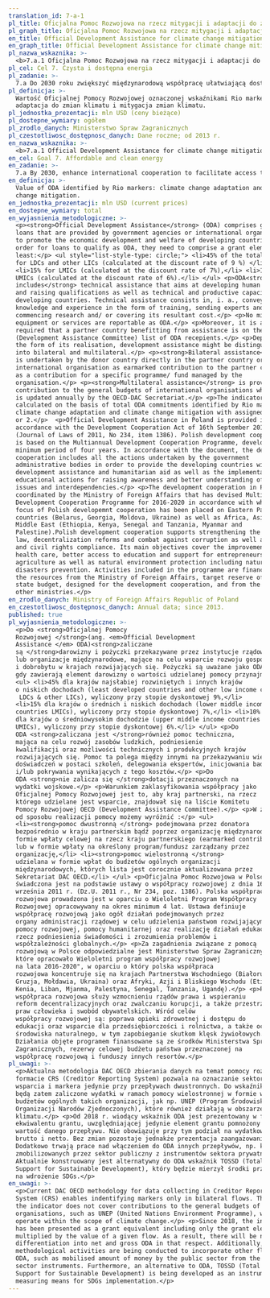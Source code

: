 ```yaml
---
translation_id: 7-a-1
pl_title: Oficjalna Pomoc Rozwojowa na rzecz mitygacji i adaptacji do zmian klimatu
pl_graph_title: Oficjalna Pomoc Rozwojowa na rzecz mitygacji i adaptacji do zmian klimatu
en_title: Official Development Assistance for climate change mitigation and adaptation
en_graph_title: Official Development Assistance for climate change mitigation and adaptation
pl_nazwa_wskaznika: >-
  <b>7.a.1 Oficjalna Pomoc Rozwojowa na rzecz mitygacji i adaptacji do zmian klimatu</b>
pl_cel: Cel 7. Czysta i dostępna energia
pl_zadanie: >-
  7.a Do 2030 roku zwiększyć międzynarodową współpracę ułatwiającą dostęp do badań nad czystą energią i technologii w obszarze energii odnawialnej, efektywności energetycznej oraz zaawansowanych i czystszych technologii paliw kopalnych, a także promować inwestowanie w infrastrukturę energetyczną i czyste technologie energetyczne.
pl_definicja: >-
  Wartość Oficjalnej Pomocy Rozwojowej oznaczonej wskaźnikami Rio markers:
  adaptacja do zmian klimatu i mitygacja zmian klimatu.
pl_jednostka_prezentacji: mln USD (ceny bieżące)
pl_dostepne_wymiary: ogółem
pl_zrodlo_danych: Ministerstwo Spraw Zagranicznych
pl_czestotliwosc_dostępnosc_danych: Dane roczne; od 2013 r.
en_nazwa_wskaznika: >-
  <b>7.a.1 Official Development Assistance for climate change mitigation and adaptation</b>
en_cel: Goal 7. Affordable and clean energy
en_zadanie: >-
  7.a By 2030, enhance international cooperation to facilitate access to clean energy research and technology, including renewable energy, energy efficiency and advanced and cleaner fossil-fuel technology, and promote investment in energy infrastructure and clean energy technology
en_definicja: >-
  Value of ODA identified by Rio markers: climate change adaptation and climate
  change mitigation.
en_jednostka_prezentacji: mln USD (current prices)
en_dostepne_wymiary: total
en_wyjasnienia_metodologiczne: >-
  <p><strong>Official Development Assistance</strong> (ODA) comprises grants and
  loans that are provided by government agencies or international organizations
  to promote the economic development and welfare of developing countries. In
  order for loans to qualify as ODA, they need to comprise a grant element of at
  least:</p> <ul style="list-style-type: circle;"> <li>45% of the total amount
  for LDCs and other LICs (calculated at the discount rate of 9 %) </li>
  <li>15% for LMICs (calculated at the discount rate of 7%),</li> <li>10% for
  UMICs (calculated at the discount rate of 6%).</li> </ul> <p>ODA<strong> also
  includes</strong> technical assistance that aims at developing human resources
  and raising qualifications as well as technical and productive capacity of the
  developing countries. Technical assistance consists in, i. a., conveying
  knowledge and experience in the form of training, sending experts and
  commencing research and/ or covering its resultant cost.</p> <p>No military
  equipment or services are reportable as ODA.</p> <p>Moreover, it is also
  required that a partner country benefitting from assistance is on the OECD DAC
  (Development Assistance Committee) list of ODA recepients.</p> <p>Depending on
  the form of its realisation, development assistance might be distinguished
  into bilateral and multilateral.</p> <p><strong>Bilateral assistance</strong>
  is undertaken by the donor country directly in the partner country or by an
  international organisation as earmarked contribution to the partner country or
  as a contribution for a specific programme/ fund managed by the
  organisation.</p> <p><strong>Multilateral assistance</strong> is provided as a
  contribution to the general budgets of international organisations whose list
  is updated annually by the OECD-DAC Secretariat.</p> <p>The indicator is
  calculated on the basis of total ODA commitments identified by Rio markers for
  climate change adaptation and climate change mitigation with assigned scores 1
  or 2.</p>  <p>Official Development Assistance in Poland is provided in
  accordance with the Development Cooperation Act of 16th September 2011
  (Journal of Laws of 2011, No 234, item 1386). Polish development cooperation
  is based on the Multiannual Development Cooperation Programme, developed for a
  minimum period of four years. In accordance with the document, the development
  cooperation includes all the actions undertaken by the government
  administrative bodies in order to provide the developing countries with
  development assistance and humanitarian aid as well as the implementation of
  educational actions for raising awareness and better understanding of global
  issues and interdependencies.</p> <p>The development cooperation in Poland is
  coordinated by the Ministry of Foreign Affairs that has devised Multiannual
  Development Cooperation Programme for 2016-2020 in accordance with which the
  focus of Polish developemnt cooperation has been placed on Eastern Partnership
  countries (Belarus, Georgia, Moldova, Ukraine) as well as Africa, Asia and
  Middle East (Ethiopia, Kenya, Senegal and Tanzania, Myanmar and
  Palestine).Polish development cooperation supports strengthening the rule of
  law, decentralization reforms and combat against corruption as well as human
  and civil rights compliance. Its main objectives cover the improvement of
  health care, better access to education and support for entrepreneurship and
  agriculture as well as natural environment protection including natural
  disasters prevention. Activities included in the programme are financed with
  the resources from the Ministry of Foreign Affairs, target reserve of the
  state budget, designed for the development cooperation, and from the funds of
  other ministries.</p>
en_zrodlo_danych: Ministry of Foreign Affairs Republic of Poland
en_czestotliwosc_dostępnosc_danych: Annual data; since 2013.
published: true
pl_wyjasnienia_metodologiczne: >-
  <p>Do <strong>Oficjalnej Pomocy
  Rozwojowej </strong>(ang. <em>Official Development
  Assistance </em> ODA)<strong>zaliczane
  są </strong>darowizny i pożyczki przekazywane przez instytucje rządowe
  lub organizacje międzynarodowe, mające na celu wsparcie rozwoju gospodarczego
  i dobrobytu w krajach rozwijających się. Pożyczki są uważane jako ODA wtedy,
  gdy zawierają element darowizny o wartości udzielanej pomocy przynajmniej:</p>
  <ul> <li>45% dla krajów najsłabiej rozwiniętych i innych krajów
  o niskich dochodach (least developed countries and other low income countires
   LDCs & other LICs), wyliczony przy stopie dyskontowej 9%,</li>
  <li>15% dla krajów o średnich i niskich dochodach (lower middle income
  countries LMICs), wyliczony przy stopie dyskontowej 7%,</li> <li>10%
  dla krajów o średniowysokim dochodzie (upper middle income countries
  UMICs), wyliczony przy stopie dyskontowej 6%.</li> </ul> <p>Do
  ODA <strong>zaliczana jest </strong>również pomoc techniczna,
  mająca na celu rozwój zasobów ludzkich, podniesienie
  kwalifikacji oraz możliwości technicznych i produkcyjnych krajów
  rozwijających się. Pomoc ta polega między innymi na przekazywaniu wiedzy i
  doświadczeń w postaci szkoleń, delegowania ekspertów, inicjowania badań
  i/lub pokrywania wynikających z tego kosztów.</p> <p>Do
  ODA <strong>nie zalicza się </strong>dotacji przeznaczonych na
  wydatki wojskowe.</p> <p>Warunkiem zaklasyfikowania współpracy jako
  Oficjalnej Pomocy Rozwojowej jest to, aby kraj partnerski, na rzecz
  którego udzielane jest wsparcie, znajdował się na liście Komitetu
  Pomocy Rozwojowej OECD (Development Assistance Committee).</p> <p>W zależności
  od sposobu realizacji pomocy możemy wyróżnić :</p> <ul>
  <li><strong>pomoc dwustronną </strong> podejmowana przez donatora
  bezpośrednio w kraju partnerskim bądź poprzez organizację międzynarodową w
  formie wpłaty celowej na rzecz kraju partnerskiego (earmarked contribution)
  lub w formie wpłaty na określony program/fundusz zarządzany przez
  organizację,</li> <li><strong>pomoc wielostronną </strong>
  udzielana w formie wpłat do budżetów ogólnych organizacji
  międzynarodowych, których lista jest corocznie aktualizowana przez
  Sekretariat DAC OECD.</li> </ul> <p>Oficjalna Pomoc Rozwojowa w Polsce
  świadczona jest na podstawie ustawy o współpracy rozwojowej z dnia 16
  września 2011 r. (Dz.U. 2011 r., Nr 234, poz. 1386). Polska współpraca
  rozwojowa prowadzona jest w oparciu o Wieloletni Program Współpracy
  Rozwojowej opracowywany na okres minimum 4 lat. Ustawa definiuje
  współpracę rozwojową jako ogół działań podejmowanych przez
  organy administracji rządowej w celu udzielenia państwom rozwijającym się
  pomocy rozwojowej, pomocy humanitarnej oraz realizację działań edukacyjnych na
  rzecz podniesienia świadomości i zrozumienia problemów i
  współzależności globalnych.</p> <p>Za zagadnienia związane z pomocą
  rozwojową w Polsce odpowiedzialne jest Ministerstwo Spraw Zagranicznych,
  które opracowało Wieloletni program współpracy rozwojowej
  na lata 2016-2020", w oparciu o który polska współpraca
  rozwojowa koncentruje się na krajach Partnerstwa Wschodniego (Białoruś,
  Gruzja, Mołdawia, Ukraina) oraz Afryki, Azji i Bliskiego Wschodu (Etiopia,
  Kenia, Liban, Mjanma, Palestyna, Senegal, Tanzania, Ugandę).</p> <p>Polska
  współpraca rozwojowa służy wzmocnieniu rządów prawa i wspieraniu
  reform decentralizacyjnych oraz zwalczaniu korupcji, a także przestrzeganiu
  praw człowieka i swobód obywatelskich. Wśród celów
  współpracy rozwojowej są: poprawa opieki zdrowotnej i dostępu do
  edukacji oraz wsparcie dla przedsiębiorczości i rolnictwa, a także ochrona
  środowiska naturalnego, w tym zapobieganie skutkom klęsk żywiołowych.
  Działania objęte programem finansowane są ze środków Ministerstwa Spraw
  Zagranicznych, rezerwy celowej budżetu państwa przeznaczonej na
  współpracę rozwojową i funduszy innych resortów.</p>
pl_uwagi: >-
  <p>Aktualna metodologia DAC OECD zbierania danych na temat pomocy rozwojowej w
  formacie CRS (Creditor Reporting System) pozwala na oznaczanie sektora
  wsparcia i markera jedynie przy przepływach dwustronnych. Do wskaźnika nie
  będą zatem zaliczone wydatki w ramach pomocy wielostronnej w formie wpłat do
  budżetów ogólnych takich organizacji, jak np. UNEP (Program Środowiskowy
  Organizacji Narodów Zjednoczonych), które również działają w obszarze
  klimatu.</p> <p>Od 2018 r. wiodący wskaźnik ODA jest prezentowany w formie
  ekwiwalentu grantu, uwzględniającej jedynie element grantu pomnożony przez
  wartość danego przepływu. Nie obowiązuje przy tym podział na wydatkowanie ODA
  brutto i netto. Bez zmian pozostaje jednakże prezentacja zaangażowania ODA.
  Dodatkowo trwają prace nad włączeniem do ODA innych przepływów, np. kwot
  zmobilizowanych przez sektor publiczny z instrumentów sektora prywatnego.
  Aktualnie konstruowany jest alternatywny do ODA wskaźnik TOSSD (Total Oficial
  Support for Sustainable Development), który będzie mierzył środki przeznaczane
  na wdrożenie SDGs.</p>
en_uwagi: >-
  <p>Current DAC OECD methodology for data collecting in Creditor Reporting
  System (CRS) enables indentifying markers only in bilateral flows. Therefore,
  the indicator does not cover contributions to the general budgets of
  organisations, such as UNEP (United Nations Environment Programme), which
  operate within the scope of climate change.</p> <p>Since 2018, the indicator
  has been presented as a grant equivalent including only the grant element
  multiplied by the value of a given flow. As a result, there will be no
  differentiation into net and gross ODA in that respect. Additionally, some
  methodological activities are being conducted to incorporate other flows into
  ODA, such as mobilised amount of money by the public sector from the private
  sector instruments. Furthermore, an alternative to ODA, TOSSD (Total Official
  Support for Sustainable Development) is being developed as an instrument for
  measuring means for SDGs implementation.</p>
---
```

